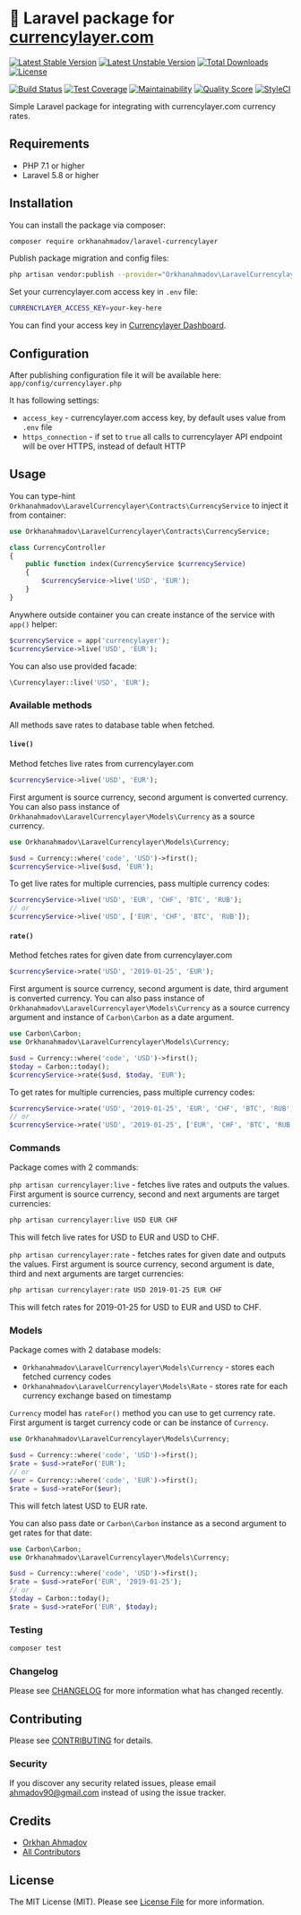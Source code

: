 # :currency_exchange: Laravel package for [currencylayer.com](https://currencylayer.com)

[![Latest Stable Version](https://poser.pugx.org/orkhanahmadov/laravel-currencylayer/v/stable)](https://packagist.org/packages/orkhanahmadov/laravel-currencylayer)
[![Latest Unstable Version](https://poser.pugx.org/orkhanahmadov/laravel-currencylayer/v/unstable)](https://packagist.org/packages/orkhanahmadov/laravel-currencylayer)
[![Total Downloads](https://img.shields.io/packagist/dt/orkhanahmadov/laravel-currencylayer)](https://packagist.org/packages/orkhanahmadov/laravel-currencylayer)
[![License](https://img.shields.io/github/license/orkhanahmadov/laravel-currencylayer.svg)](https://github.com/orkhanahmadov/laravel-currencylayer/blob/master/LICENSE.md)

[![Build Status](https://img.shields.io/travis/orkhanahmadov/laravel-currencylayer.svg)](https://travis-ci.org/orkhanahmadov/laravel-currencylayer)
[![Test Coverage](https://api.codeclimate.com/v1/badges/85b8405174a619e906e1/test_coverage)](https://codeclimate.com/github/orkhanahmadov/laravel-currencylayer/test_coverage)
[![Maintainability](https://api.codeclimate.com/v1/badges/85b8405174a619e906e1/maintainability)](https://codeclimate.com/github/orkhanahmadov/laravel-currencylayer/maintainability)
[![Quality Score](https://img.shields.io/scrutinizer/g/orkhanahmadov/laravel-currencylayer.svg)](https://scrutinizer-ci.com/g/orkhanahmadov/laravel-currencylayer)
[![StyleCI](https://github.styleci.io/repos/208126340/shield?branch=master)](https://github.styleci.io/repos/208126340)

Simple Laravel package for integrating with currencylayer.com currency rates.

## Requirements

* PHP 7.1 or higher
* Laravel 5.8 or higher

## Installation

You can install the package via composer:

```bash
composer require orkhanahmadov/laravel-currencylayer
```

Publish package migration and config files:

```bash
php artisan vendor:publish --provider="Orkhanahmadov\LaravelCurrencylayer\LaravelCurrencylayerServiceProvider"
```

Set your currencylayer.com access key in `.env` file:

```bash
CURRENCYLAYER_ACCESS_KEY=your-key-here
```

You can find your access key in [Currencylayer Dashboard](https://currencylayer.com/dashboard).

## Configuration

After publishing configuration file it will be available here: `app/config/currencylayer.php`

It has following settings:

* `access_key` - currencylayer.com access key, by default uses value from `.env` file
* `https_connection` - if set to `true` all calls to currencylayer API endpoint will be over HTTPS, instead of default HTTP

## Usage

You can type-hint `Orkhanahmadov\LaravelCurrencylayer\Contracts\CurrencyService` to inject it from container:

```php
use Orkhanahmadov\LaravelCurrencylayer\Contracts\CurrencyService;

class CurrencyController
{
    public function index(CurrencyService $currencyService)
    {
        $currencyService->live('USD', 'EUR');
    }
}
```

Anywhere outside container you can create instance of the service with `app()` helper:

```php
$currencyService = app('currencylayer');
$currencyService->live('USD', 'EUR');
```

You can also use provided facade:
```php
\Currencylayer::live('USD', 'EUR');
```

### Available methods

All methods save rates to database table when fetched.

#### `live()`

Method fetches live rates from currencylayer.com

```php
$currencyService->live('USD', 'EUR');
```

First argument is source currency, second argument is converted currency.
You can also pass instance of `Orkhanahmadov\LaravelCurrencylayer\Models\Currency` as a source currency.

```php
use Orkhanahmadov\LaravelCurrencylayer\Models\Currency;

$usd = Currency::where('code', 'USD')->first();
$currencyService->live($usd, 'EUR');
```

To get live rates for multiple currencies, pass multiple currency codes:

```php
$currencyService->live('USD', 'EUR', 'CHF', 'BTC', 'RUB');
// or
$currencyService->live('USD', ['EUR', 'CHF', 'BTC', 'RUB']);
```

#### `rate()`

Method fetches rates for given date from currencylayer.com

```php
$currencyService->rate('USD', '2019-01-25', 'EUR');
```

First argument is source currency, second argument is date, third argument is converted currency.
You can also pass instance of `Orkhanahmadov\LaravelCurrencylayer\Models\Currency` as a source currency argument 
and instance of `Carbon\Carbon` as a date argument.

```php
use Carbon\Carbon;
use Orkhanahmadov\LaravelCurrencylayer\Models\Currency;

$usd = Currency::where('code', 'USD')->first();
$today = Carbon::today();
$currencyService->rate($usd, $today, 'EUR');
```

To get rates for multiple currencies, pass multiple currency codes:

```php
$currencyService->rate('USD', '2019-01-25', 'EUR', 'CHF', 'BTC', 'RUB');
// or
$currencyService->rate('USD', '2019-01-25', ['EUR', 'CHF', 'BTC', 'RUB']);
```

### Commands

Package comes with 2 commands:

`php artisan currencylayer:live` - fetches live rates and outputs the values. First argument is source currency, 
second and next arguments are target currencies:

```bash
php artisan currencylayer:live USD EUR CHF
```

This will fetch live rates for USD to EUR and USD to CHF.

`php artisan currencylayer:rate` - fetches rates for given date and outputs the values. First argument is source currency, 
second argument is date, third and next arguments are target currencies:

```bash
php artisan currencylayer:rate USD 2019-01-25 EUR CHF
```

This will fetch rates for 2019-01-25 for USD to EUR and USD to CHF.

### Models

Package comes with 2 database models:

* `Orkhanahmadov\LaravelCurrencylayer\Models\Currency` - stores each fetched currency codes
* `Orkhanahmadov\LaravelCurrencylayer\Models\Rate` - stores rate for each currency exchange based on timestamp

`Currency` model has `rateFor()` method you can use to get currency rate.
First argument is target currency code or can be instance of `Currency`.

```php
use Orkhanahmadov\LaravelCurrencylayer\Models\Currency;

$usd = Currency::where('code', 'USD')->first();
$rate = $usd->rateFor('EUR');
// or
$eur = Currency::where('code', 'EUR')->first();
$rate = $usd->rateFor($eur);
```

This will fetch latest USD to EUR rate.

You can also pass date or `Carbon\Carbon` instance as a second argument to get rates for that date:

```php
use Carbon\Carbon;
use Orkhanahmadov\LaravelCurrencylayer\Models\Currency;

$usd = Currency::where('code', 'USD')->first();
$rate = $usd->rateFor('EUR', '2019-01-25');
// or
$today = Carbon::today();
$rate = $usd->rateFor('EUR', $today);
```

### Testing

``` bash
composer test
```

### Changelog

Please see [CHANGELOG](CHANGELOG.md) for more information what has changed recently.

## Contributing

Please see [CONTRIBUTING](CONTRIBUTING.md) for details.

### Security

If you discover any security related issues, please email ahmadov90@gmail.com instead of using the issue tracker.

## Credits

- [Orkhan Ahmadov](https://github.com/orkhanahmadov)
- [All Contributors](../../contributors)

## License

The MIT License (MIT). Please see [License File](LICENSE.md) for more information.
